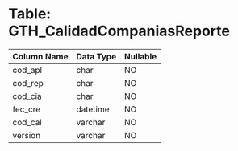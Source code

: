 # Table: GTH_CalidadCompaniasReporte

| Column Name | Data Type | Nullable |
|-------------|-----------|----------|
| cod_apl | char | NO |
| cod_rep | char | NO |
| cod_cia | char | NO |
| fec_cre | datetime | NO |
| cod_cal | varchar | NO |
| version | varchar | NO |
